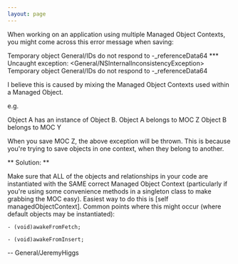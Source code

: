 ```yaml
---
layout: page
---
```


When working on an application using multiple Managed Object Contexts, you might come across this error message when saving:

    
Temporary object General/IDs do not respond to -_referenceData64
*** Uncaught exception: <General/NSInternalInconsistencyException> Temporary object General/IDs do not respond to -_referenceData64


I believe this is caused by mixing the Managed Object Contexts used within a Managed Object.

e.g.

Object A has an instance of Object B.
Object A belongs to MOC Z
Object B belongs to MOC Y

When you save MOC Z, the above exception will be thrown. This is because you're trying to save objects in one context, when they belong to another.

**
Solution:
**

Make sure that ALL of the objects and relationships in your code are instantiated with the SAME correct Managed Object Context (particularly if you're using some convenience methods in a singleton class to make grabbing the MOC easy). Easiest way to do this is     [self managedObjectContext]. Common points where this might occur (where default objects may be instantiated):

    - (void)awakeFromFetch;

    - (void)awakeFromInsert;

-- General/JeremyHiggs